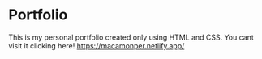 # Portfolio

This is my personal portfolio created only using HTML and CSS. 
You cant visit it clicking here! https://macamonper.netlify.app/
